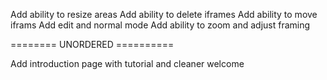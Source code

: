 Add ability to resize areas
Add ability to delete iframes
Add ability to move iframs
Add edit and normal mode
Add ability to zoom and adjust framing

======== UNORDERED ==========

Add introduction page with tutorial and cleaner welcome

